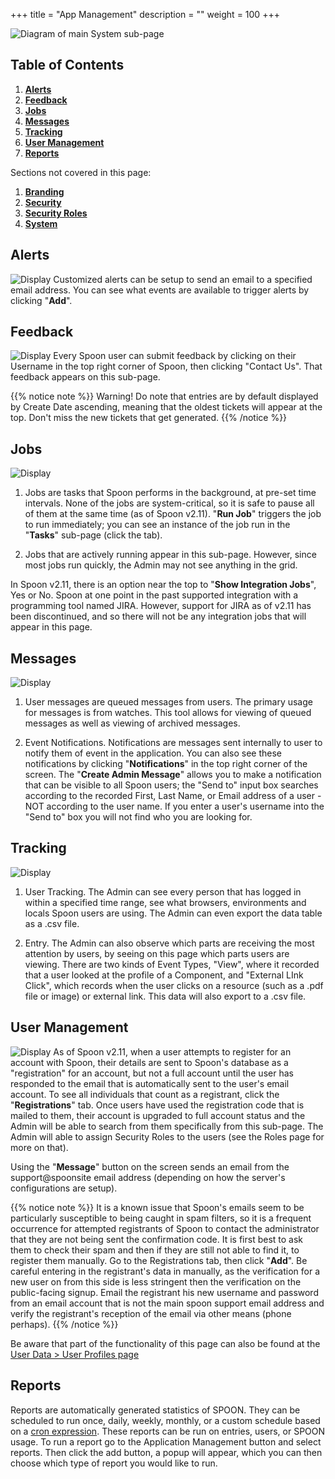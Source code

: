 +++
title = "App Management"
description = ""
weight = 100
+++

![Diagram of main System sub-page](/images/AppAdmin/AppManageMapping.png)

## Table of Contents

1. [**Alerts**](/applicationadmin/applicationmanagement/#alerts)
2. [**Feedback**](/applicationadmin/applicationmanagement/#feedback)
3. [**Jobs**](/applicationadmin/applicationmanagement/#jobs)
4. [**Messages**](/applicationadmin/applicationmanagement/#messages)
5. [**Tracking**](/applicationadmin/applicationmanagement/#tracking)
6. [**User Management**](/applicationadmin/applicationmanagement/#user-management)
7. [**Reports**](/applicationadmin/applicationmanagement/#reports)

Sections not covered in this page:

1. [**Branding**](/applicationadmin/branding/)
1. [**Security**](/applicationadmin/securityroles/)
1. [**Security Roles**](/applicationadmin/securityroles/)
1. [**System**](/applicationadmin/system/)

## Alerts

![ Display](/images/AppAdmin/Alerts.png)
Customized alerts can be setup to send an email to a specified email address. You can see what events are available to trigger alerts by clicking "**Add**".

## Feedback

![ Display](/images/AppAdmin/Feedback.png)
Every Spoon user can submit feedback by clicking on their Username in the top right corner of Spoon, then clicking "Contact Us". That feedback appears on this sub-page.

{{% notice note %}}
Warning! Do note that entries are by default displayed by Create Date ascending, meaning that the oldest tickets will appear at the top. Don't miss the new tickets that get generated.
{{% /notice %}}

## Jobs

![Display](/images/AppAdmin/Jobs.png)

1. Jobs are tasks that Spoon performs in the background, at pre-set time intervals. None of the jobs are system-critical, so it is safe to pause all of them at the same time (as of Spoon v2.11). "**Run Job**" triggers the job to run immediately; you can see an instance of the job run in the "**Tasks**" sub-page (click the tab).

2. Jobs that are actively running appear in this sub-page. However, since most jobs run quickly, the Admin may not see anything in the grid.

In Spoon v2.11, there is an option near the top to "**Show Integration Jobs**", Yes or No. Spoon at one point in the past supported integration with a programming tool named JIRA. However, support for JIRA as of v2.11 has been discontinued, and so there will not be any integration jobs that will appear in this page.

## Messages

![ Display](/images/AppAdmin/Message.png)

1. User messages are queued messages from users. The primary usage for messages is from watches. This tool allows for viewing of queued messages as well as viewing of archived messages.

2. Event Notifications. Notifications are messages sent internally to user to notify them of event in the application. You can also see these notifications by clicking "**Notifications**" in the top right corner of the screen. The "**Create Admin Message**" allows you to make a notification that can be visible to all Spoon users; the "Send to" input box searches according to the recorded First, Last Name, or Email address of a user - NOT according to the user name. If you enter a user's username into the "Send to" box you will not find who you are looking for.

## Tracking

![ Display](/images/AppAdmin/Tracking.png)

1. User Tracking. The Admin can see every person that has logged in within a specified time range, see what browsers, environments and locals Spoon users are using. The Admin can even export the data table as a .csv file.

2. Entry. The Admin can also observe which parts are receiving the most attention by users, by seeing on this page which parts users are viewing. There are two kinds of Event Types, "View", where it recorded that a user looked at the profile of a Component, and "External LInk Click", which records when the user clicks on a resource (such as a .pdf file or image) or external link. This data will also export to a .csv file.

## User Management

![ Display](/images/AppAdmin/UserManagement.png)
As of Spoon v2.11, when a user attempts to register for an account with Spoon, their details are sent to Spoon's database as a "registration" for an account, but not a full account until the user has responded to the email that is automatically sent to the user's email account. To see all individuals that count as a registrant, click the "**Registrations**" tab. Once users have used the registration code that is mailed to them, their account is upgraded to full account status and the Admin will be able to search from them specifically from this sub-page. The Admin will able to assign Security Roles to the users (see the Roles page for more on that).

Using the "**Message**" button on the screen sends an email from the support@spoonsite email address (depending on how the server's configurations are setup).

{{% notice note %}}
It is a known issue that Spoon's emails seem to be particularly susceptible to being caught in spam filters, so it is a frequent occurrence for attempted registrants of Spoon to contact the administrator that they are not being sent the confirmation code. It is first best to ask them to check their spam and then if they are still not able to find it, to register them manually. Go to the Registrations tab, then click "**Add**". Be careful entering in the registrant's data in manually, as the verification for a new user on from this side is less stringent then the verification on the public-facing signup. Email the registrant his new username and password from an email account that is not the main spoon support email address and verify the registrant's reception of the email via other means (phone perhaps).
{{% /notice %}}

Be aware that part of the functionality of this page can also be found at the [User Data > User Profiles page](/applicationadmin/userdata/#UserProfiles)

## Reports

Reports are automatically generated statistics of SPOON. They can be scheduled to run once, daily, weekly, monthly, or a custom schedule based on a [cron expression](https://www.freeformatter.com/cron-expression-generator-quartz.html). These reports can be run on entries, users, or SPOON usage. To run a report go to the Application Management button and select reports. Then click the add button, a popup will appear, which you can then choose which type of report you would like to run.
